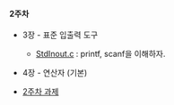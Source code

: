 #### 2주차
- 3장 - 표준 입출력 도구
    - [StdInout.c](std_inout.c) : printf, scanf을 이해하자.


- 4장 - 연산자 (기본)


- [2주차 과제](hw_week2.md)